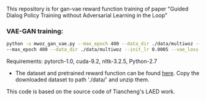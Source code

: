 This repository is for gan-vae reward function training of paper "Guided Dialog Policy Training without Adversarial Learning in the Loop"

### VAE-GAN training: 
```sh
python -u mwoz_gan_vae.py --max_epoch 400 --data_dir ./data/multiwoz --init_lr 0.0005 --vae_loss bce --l2_lambda 0.000001 --early_stop True --round_for_disc False --gan_type wgan --op rmsprop --gan_ratio 3 
--max_epoch 400 --data_dir ./data/multiwoz --init_lr 0.0005 --vae_loss bce --l2_lambda 0.000001 --early_stop True --round_for_disc False --gan_type wgan --op rmsprop --gan_ratio 3 

```
Requirements: pytorch-1.0, cuda-9.2, nltk-3.2.5, Python-2.7

* The dataset and pretrained reward function can be found [here](https://drive.google.com/file/d/1RdcG4nHlS4NqDtNWUscTU-mp4NZyWwOA/view?usp=sharing). Copy the downloaded dataset to path './data/' and unzip them. 

This code is based on the source code of Tiancheng's LAED work.
